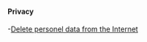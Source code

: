 
#### Privacy
-[Delete personel data from the Internet](http://www.cnet.com/how-to/remove-delete-yourself-from-the-internet/)
